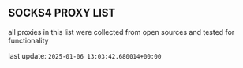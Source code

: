 ## SOCKS4 PROXY LIST

all proxies in this list were collected from open sources and tested for functionality

last update: `2025-01-06 13:03:42.680014+00:00`